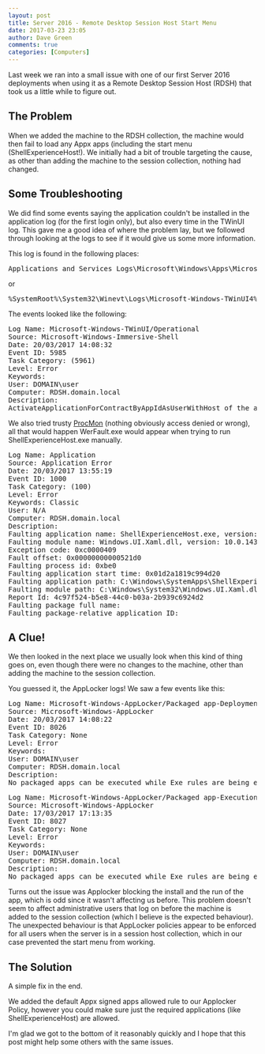 ```yaml
---
layout: post
title: Server 2016 - Remote Desktop Session Host Start Menu
date: 2017-03-23 23:05
author: Dave Green
comments: true
categories: [Computers]
---
```

Last week we ran into a small issue with one of our first Server 2016 deployments when using it as a Remote Desktop Session Host (RDSH) that took us a little while to figure out.

<h2>The Problem</h2>

When we added the machine to the RDSH collection, the machine would then fail to load any Appx apps (including the start menu (ShellExperienceHost!). We initially had a bit of trouble targeting the cause, as other than adding the machine to the session collection, nothing had changed.

<h2>Some Troubleshooting</h2>

We did find some events saying the application couldn't be installed in the application log (for the first login only), but also every time in the TWinUI log. This gave me a good idea of where the problem lay, but we followed through looking at the logs to see if it would give us some more information.

This log is found in the following places:

<pre>Applications and Services Logs\Microsoft\Windows\Apps\Microsoft-Windows-TWinUI/Operational</pre>

or

<pre>%SystemRoot%\System32\Winevt\Logs\Microsoft-Windows-TWinUI4%Operational.evt</pre>

The events looked like the following:

<pre>Log Name: Microsoft-Windows-TWinUI/Operational
Source: Microsoft-Windows-Immersive-Shell
Date: 20/03/2017 14:08:32
Event ID: 5985
Task Category: (5961)
Level: Error
Keywords:
User: DOMAIN\user
Computer: RDSH.domain.local
Description:
ActivateApplicationForContractByAppIdAsUserWithHost of the app Microsoft.Windows.ShellExperienceHost_cw5n1h2txyewy!App for the Windows.Launch contract failed with Install failed. Please contact your software vendor..</pre>

We also tried trusty [ProcMon](https://technet.microsoft.com/en-us/sysinternals/processmonitor.aspx) (nothing obviously access denied or wrong), all that would happen WerFault.exe would appear when trying to run ShellExperienceHost.exe manually.

<pre>Log Name: Application
Source: Application Error
Date: 20/03/2017 13:55:19
Event ID: 1000
Task Category: (100)
Level: Error
Keywords: Classic
User: N/A
Computer: RDSH.domain.local
Description:
Faulting application name: ShellExperienceHost.exe, version: 10.0.14393.447, time stamp: 0x5819bf85
Faulting module name: Windows.UI.Xaml.dll, version: 10.0.14393.953, time stamp: 0x58ba5c3d
Exception code: 0xc0000409
Fault offset: 0x00000000000521d0
Faulting process id: 0xbe0
Faulting application start time: 0x01d2a1819c994d20
Faulting application path: C:\Windows\SystemApps\ShellExperienceHost_cw5n1h2txyewy\ShellExperienceHost.exe
Faulting module path: C:\Windows\System32\Windows.UI.Xaml.dll
Report Id: 4c97f524-b5e8-44c0-b03a-2b939c6924d2
Faulting package full name:
Faulting package-relative application ID:</pre>

<h2>A Clue!</h2>

We then looked in the next place we usually look when this kind of thing goes on, even though there were no changes to the machine, other than adding the machine to the session collection.

You guessed it, the AppLocker logs! We saw a few events like this:

<pre>Log Name: Microsoft-Windows-AppLocker/Packaged app-Deployment
Source: Microsoft-Windows-AppLocker
Date: 20/03/2017 14:08:22
Event ID: 8026
Task Category: None
Level: Error
Keywords:
User: DOMAIN\user
Computer: RDSH.domain.local
Description:
No packaged apps can be executed while Exe rules are being enforced and no Packaged app rules have been configured.</pre>

<pre>Log Name: Microsoft-Windows-AppLocker/Packaged app-Execution
Source: Microsoft-Windows-AppLocker
Date: 17/03/2017 17:13:35
Event ID: 8027
Task Category: None
Level: Error
Keywords:
User: DOMAIN\user
Computer: RDSH.domain.local
Description:
No packaged apps can be executed while Exe rules are being enforced and no Packaged app rules have been configured.</pre>

Turns out the issue was Applocker blocking the install and the run of the app, which is odd since it wasn't affecting us before. This problem doesn't seem to affect administrative users that log on before the machine is added to the session collection (which I believe is the expected behaviour). The unexpected behaviour is that AppLocker policies appear to be enforced for all users when the server is in a session host collection, which in our case prevented the start menu from working.

<h2>The Solution</h2>

A simple fix in the end.

We added the default Appx signed apps allowed rule to our Applocker Policy, however you could make sure just the required applications (like ShellExperienceHost) are allowed.

I'm glad we got to the bottom of it reasonably quickly and I hope that this post might help some others with the same issues.
